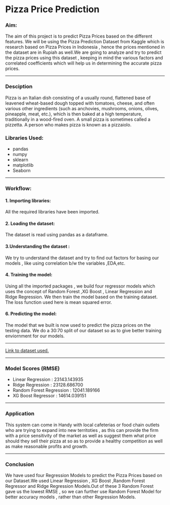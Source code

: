 # Pizza Price Prediction

### Aim:

The aim of this project is to predict Pizza Prices based on the different features. We will be using the Pizza Prediction Dataset from Kaggle which is research based on Pizza Prices in Indonesia , hence the prices mentioned in the dataset are in Rupiah as well.We are going to analyze and try to predict the pizza prices using this dataset , keeping in mind the various factors and correlated coefficients which will help us in determining the accurate pizza prices.

---
### Desciption
Pizza is an Italian dish consisting of a usually round, flattened base of leavened wheat-based dough topped with tomatoes, cheese, and often various other ingredients (such as anchovies, mushrooms, onions, olives, pineapple, meat, etc.), which is then baked at a high temperature, traditionally in a wood-fired oven. A small pizza is sometimes called a pizzetta. A person who makes pizza is known as a pizzaiolo.

### Libraries Used:
- pandas
- numpy
- sklearn
- matplotlib
- Seaborn
---

### Workflow:
#### 1. Importing libraries:
All the required libraries have been imported.
#### 2. Loading the dataset: 
The dataset is read using pandas as a dataframe.
#### 3.Understanding the dataset :
We try to understand the dataset and try to find out factors for basing our models  , like using correlation b/w the variables ,EDA,etc.
#### 4.  Training the model:
Using all the imported packages , we build four regressor  models which uses the concept of Random Forest ,XG Boost , Linear Regression and Ridge Regression. We then train the model based on the training dataset. The loss function used here is mean squared error. 
#### 6. Predicting the model:
The model that we built is now used to predict the pizza prices on the testing data. We do a 30:70 split of our dataset so as to give better training enviornment for our models.

---

[Link to dataset used.](https://github.com/photon149/winter-of-contributing/blob/b4f39647c53e43b2f25efb545af4bf0e68268a99/Datascience_With_Python/DS%20Datasets/Pizza%20Price%20Prediction/pizza_v2.csv)

---

### Model Scores (RMSE) 
- Linear Regression	: 23143.143935
- Ridge Regression	: 23128.686700
- Random Forest Regression :	12041.189166
- XG Boost Regressor	: 14614.039151

---

### Application
This system can come in Handy with local cafeterias or food chain outlets who are trying to expand into new territoties , as this can provide the firm with a price sensitivity of the market as well as suggest them what price should they sell their pizza at so as to provide a healthy competition as well as make reasonable profits and growth.

---

### Conclusion
We have used four Regression Models to predict the Pizza Prices based  on our Dataset.We used Linear Regression , XG Boost ,Random Forest Regressor and Ridge Regression Models.Out of these 3 Random Forest gave us the lowest RMSE , so we can further use Random Forest Model for better accuracy models , rather than other Regression Models.
 


